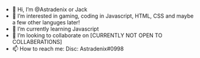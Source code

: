 - 👋 Hi, I’m @Astradenix or Jack
- 👀 I’m interested in gaming, coding in Javascript, HTML, CSS and maybe a few other languges later!
- 🌱 I’m currently learning Javascript
- 💞️ I’m looking to collaborate on [CURRENTLY NOT OPEN TO COLLABERATIONS]
- 📫 How to reach me: 
Disc: Astradenix#0998
<!---
Astradenix/Astradenix is a ✨ special ✨ repository because its `README.md` (this file) appears on your GitHub profile.
You can click the Preview link to take a look at your changes.
--->
